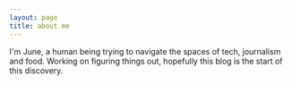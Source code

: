 ```yaml
---
layout: page
title: about me
---
```


I'm June, a human being trying to navigate the spaces of tech, journalism and food.
Working on figuring things out, hopefully this blog is the start of this discovery.
